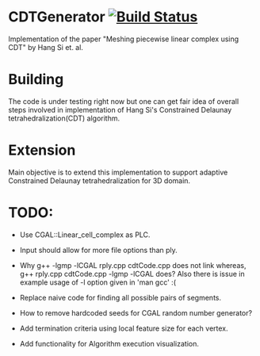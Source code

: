 # CDTGenerator [![Build Status](https://travis-ci.org/pranavkantgaur/CDTGenerator.svg?branch=master)](https://travis-ci.org/pranavkantgaur/CDTGenerator)
Implementation of the paper "Meshing piecewise linear complex using CDT" by Hang Si et. al.

# Building
The code is under testing right now but one can get fair idea of overall steps involved in implementation of Hang Si's Constrained Delaunay tetrahedralization(CDT) algorithm.

# Extension
Main objective is to extend this implementation to support adaptive Constrained Delaunay tetrahedralization for 3D domain.

# TODO:
* Use CGAL::Linear_cell_complex as PLC.

* Input should allow for more file options than ply.

* Why g++ -lgmp -lCGAL rply.cpp cdtCode.cpp does not link whereas, g++ rply.cpp cdtCode.cpp -lgmp -lCGAL does? Also there is issue in example usage of -l option given in 'man gcc' :(

* Replace naive code for finding all possible pairs of segments.

* How to remove hardcoded seeds for CGAL random number generator?

* Add termination criteria using local feature size for each vertex.

* Add functionality for Algorithm execution visualization. 


